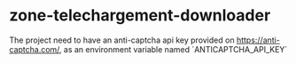 # zone-telechargement-downloader

The project need to have an anti-captcha api key provided on https://anti-captcha.com/, as an environment variable named ´ANTICAPTCHA_API_KEY´
